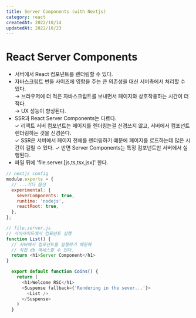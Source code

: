 ```yaml
---
title: Server Components (with Nextjs)
category: react
createdAt: 2022/10/14
updatedAt: 2022/10/23
---
```


# React Server Components

- 서버에서 React 컴포넌트를 렌더링할 수 있다.
- 자바스크립트 번들 사이즈에 영향을 주는 큰 의존성을 대신 서버측에서 처리할 수 있다.  
  → 브라우저에 더 적은 자바스크립트를 보내면서 페이지와 상호작용하는 시간이 더 적다.  
  → UX 성능이 향상된다.
- SSR과 React Server Components는 다르다.  
  ✓ 리액트 서버 컴포넌트는 페이지를 렌더링는걸 신경쓰지 않고, 서버에서 컴포넌트 렌더링하는 것을 신경쓴다.  
  ✓ SSR은 서버에서 페이지 전체를 렌더링하기 떄문에 페이지를 로드하는데 많은 시간이 걸릴 수 있다.
  ✓ 반면 Server Components는 특정 컴포넌트만 서버에서 실행된다.
- 파일 뒤에 'file.server.[js,ts,tsx,jsx]' 한다.

```javascript
// nextjs config
module.exports = {
  // ...기타 옵션
  experimental: {
    severComponents: true,
    runtime: 'nodejs',
    reactRoot: true,
  },
};
```

```javascript
// file.server.js
// 서버사이드에서 컴포넌트 실행
function List() {
  // 서버에서 컴포넌트를 실행하기 때문에
  // 직접 db 엑세스할 수 있다.
  return <h1>Server Component</h1>
}

  export default function Coins() {
    return (
      <h1>Welcome RSC</h1>
      <Suspense fallback={'Rendering in the sever...'}>
        <List />
      </Suspense>
    )
  }
```
